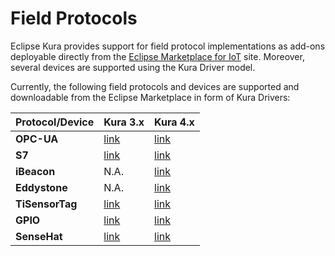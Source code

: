 # Field Protocols

Eclipse Kura provides support for field protocol implementations as add-ons deployable directly from the [Eclipse Marketplace for IoT](https://marketplace.eclipse.org/taxonomy/term/4397%2C4396/title) site. Moreover, several devices are supported using the Kura Driver model.

Currently, the following field protocols and devices are supported and downloadable from the Eclipse Marketplace in form of Kura Drivers:

Protocol/Device | Kura 3.x | Kura 4.x
---------|----------|----------
**OPC-UA** | [link](https://marketplace.eclipse.org/content/opc-ua-driver-eclipse-kura-3xy) | [link](https://marketplace.eclipse.org/content/opc-ua-driver-eclipse-kura-4xy)
**S7** | [link](https://marketplace.eclipse.org/content/s7-driver-eclipse-kura-3xy) | [link](https://marketplace.eclipse.org/content/s7-driver-eclipse-kura-4xy)
**iBeacon** | N.A. | [link](https://marketplace.eclipse.org/content/ibeacon-driver-eclipse-kura-4xy)
**Eddystone** | N.A. | [link](https://marketplace.eclipse.org/content/eddystone-driver-eclipse-kura-4xy)
**TiSensorTag** | [link](https://marketplace.eclipse.org/content/ti-sensortag-driver-eclipse-kura-3xy) | [link](https://marketplace.eclipse.org/content/ti-sensortag-driver-eclipse-kura-4xy)
**GPIO** | [link](https://marketplace.eclipse.org/content/gpio-driver-eclipse-kura-3xy) | [link](https://marketplace.eclipse.org/content/gpio-driver-eclipse-kura-4xy)
**SenseHat** | [link](https://marketplace.eclipse.org/content/sensehat-example-driver-eclipse-kura-3xy) | [link](https://marketplace.eclipse.org/content/sensehat-example-driver-eclipse-kura-4xy)
